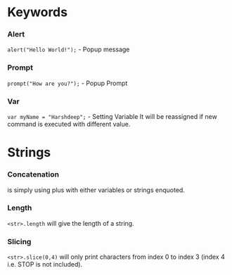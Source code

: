 # Keywords
### Alert
`alert("Hello World!");` - Popup message

### Prompt
`prompt("How are you?");` - Popup Prompt

### Var
`var myName = "Harshdeep";` - Setting Variable
It will be reassigned if new command is executed with different value.

# Strings

### Concatenation
is simply using plus with either variables or strings enquoted.

### Length
`<str>.length` will give the length of a string.
### Slicing
`<str>.slice(0,4)` will only print characters from index 0 to index 3 (index 4 i.e. STOP is not included).
